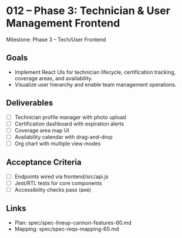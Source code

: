 # 012 – Phase 3: Technician & User Management Frontend

Milestone: Phase 3 – Tech/User Frontend

## Goals
- Implement React UIs for technician lifecycle, certification tracking, coverage areas, and availability.
- Visualize user hierarchy and enable team management operations.

## Deliverables
- [ ] Technician profile manager with photo upload
- [ ] Certification dashboard with expiration alerts
- [ ] Coverage area map UI
- [ ] Availability calendar with drag-and-drop
- [ ] Org chart with multiple view modes

## Acceptance Criteria
- [ ] Endpoints wired via frontend/src/api.js
- [ ] Jest/RTL tests for core components
- [ ] Accessibility checks pass (axe)

## Links
- Plan: spec/spec-lineup-cannon-features-60.md
- Mapping: spec/spec-reqs-mapping-60.md

